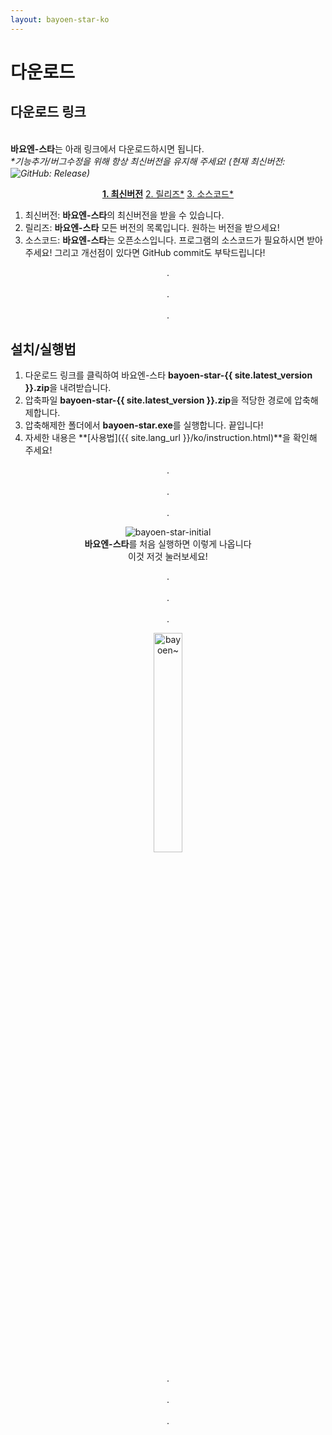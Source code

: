 ```yaml
---
layout: bayoen-star-ko
---
```


# 다운로드

## 다운로드 링크
<br/> **바요엔-스타**는 아래 링크에서 다운로드하시면 됩니다.
<br/> <i>*기능추가/버그수정을 위해 항상 최신버전을 유지해 주세요! (현재 최신버전: <span><img src="https://img.shields.io/github/release/bayoen/bayoen-star-exe.svg?style=flat-square" style="vertical-align: middle;" alt="GitHub: Release"></span>)</i>

<p align="center">
    <a href="https://github.com/bayoen/bayoen-star-exe/releases/download/{{ site.latest_version }}/bayoen-star-{{ site.latest_version }}.zip" class="in-glow-btn"><strong>1. 최신버전</strong></a>
    <a href="https://github.com/bayoen/bayoen-star-exe/releases" target="_blank" class="in-btn">2. 릴리즈*</a>
    <a href="https://github.com/bayoen/bayoen-star-exe" target="_blank" class="in-btn">3. 소스코드*</a>
</p>

1. 최신버전: **바요엔-스타**의 최신버전을 받을 수 있습니다.    
2. 릴리즈: **바요엔-스타** 모든 버전의 목록입니다. 원하는 버전을 받으세요!
3. 소스코드: **바요엔-스타**는 오픈소스입니다. 프로그램의 소스코드가 필요하시면 받아주세요! 그리고 개선점이 있다면 GitHub commit도 부탁드립니다!

<p align="center">
.<br/><br/>
.<br/><br/>
.
</p>

## 설치/실행법

1. 다운로드 링크를 클릭하여 바요엔-스타 **bayoen-star-{{ site.latest_version }}.zip**을 내려받습니다.
2. 압축파일 **bayoen-star-{{ site.latest_version }}.zip**을 적당한 경로에 압축해제합니다.
3. 압축해제한 폴더에서 **bayoen-star.exe**를 실행합니다. 끝입니다!
4. 자세한 내용은 **[사용법]({{ site.lang_url }}/ko/instruction.html)**을 확인해 주세요!

<p align="center">
.<br/><br/>
.<br/><br/>
.
</p>

<p align="center">
    <img src="{{ site.lang_url }}/res/bayoen-star-initial.png" class="shadow-box" alt="bayoen-star-initial"/>
    <br/><span><strong>바요엔-스타</strong>를 처음 실행하면 이렇게 나옵니다</span>
    <br/><span>이것 저것 눌러보세요!</span>
</p>

<p align="center">
.<br/><br/>
.<br/><br/>
.
</p>

<p align="center">
   <img src="{{ site.lang_url }}/res/dailycarbuncle_kirbuncle.png" class="box" width="30%" alt="bayoen~"/>
</p>

<p align="center">
.<br/><br/>
.<br/><br/>
.
</p>